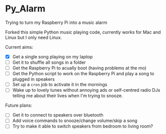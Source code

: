 # Py_Alarm
Trying to turn my Raspberry Pi into a music alarm

Forked this simple Python music playing code, currently works for Mac and Linux but I only need Linux.

Current aims:

 - [x] Get a single song playing on my laptop
 - [ ] Get it to shuffle all songs in a folder
 - [ ] Get the Raspberry Pi to acually boot (having problems at the mo)
 - [ ] Get the Python script to work on the Raspberry Pi and play a song to plugged in speakers
 - [ ] Set up a `cron` job to activate it in the mornings
 - [ ] Wake up to lovely tunes without annoying ads or self-centred radio DJs telling me about their lives when I'm trying to snooze.

Future plans:
- [ ] Get it to connect to speakers over bluetooth
- [ ] Add voice commands to snooze/change volume/skip a song
- [ ] Try to make it able to switch speakers from bedroom to living room?
